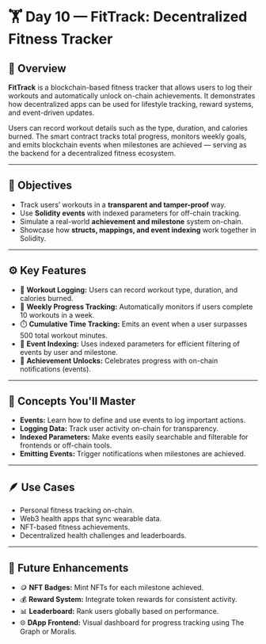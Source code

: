 # 🏋️ Day 10 — FitTrack: Decentralized Fitness Tracker

## 📖 Overview

**FitTrack** is a blockchain-based fitness tracker that allows users to log their workouts and automatically unlock on-chain achievements. It demonstrates how decentralized apps can be used for lifestyle tracking, reward systems, and event-driven updates.

Users can record workout details such as the type, duration, and calories burned. The smart contract tracks total progress, monitors weekly goals, and emits blockchain events when milestones are achieved — serving as the backend for a decentralized fitness ecosystem.

---

## 🎯 Objectives

* Track users’ workouts in a **transparent and tamper-proof** way.
* Use **Solidity events** with indexed parameters for off-chain tracking.
* Simulate a real-world **achievement and milestone** system on-chain.
* Showcase how **structs, mappings, and event indexing** work together in Solidity.

---

## ⚙️ Key Features

* 🏃 **Workout Logging:** Users can record workout type, duration, and calories burned.
* 📅 **Weekly Progress Tracking:** Automatically monitors if users complete 10 workouts in a week.
* ⏱️ **Cumulative Time Tracking:** Emits an event when a user surpasses 500 total workout minutes.
* 🧩 **Event Indexing:** Uses indexed parameters for efficient filtering of events by user and milestone.
* 🏅 **Achievement Unlocks:** Celebrates progress with on-chain notifications (events).

---

## 🧠 Concepts You'll Master

* **Events:** Learn how to define and use events to log important actions.
* **Logging Data:** Track user activity on-chain for transparency.
* **Indexed Parameters:** Make events easily searchable and filterable for frontends or off-chain tools.
* **Emitting Events:** Trigger notifications when milestones are achieved.

---

## 🪶 Use Cases

* Personal fitness tracking on-chain.
* Web3 health apps that sync wearable data.
* NFT-based fitness achievements.
* Decentralized health challenges and leaderboards.

---

## 🚀 Future Enhancements

* 🪙 **NFT Badges:** Mint NFTs for each milestone achieved.
* 💰 **Reward System:** Integrate token rewards for consistent activity.
* 📊 **Leaderboard:** Rank users globally based on performance.
* 🌐 **DApp Frontend:** Visual dashboard for progress tracking using The Graph or Moralis.

